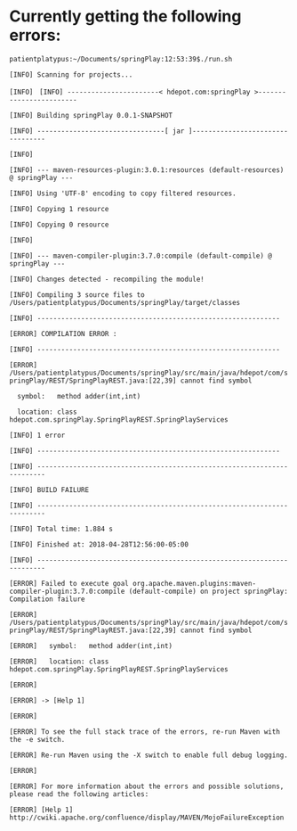 # Currently getting the following errors:

`patientplatypus:~/Documents/springPlay:12:53:39$./run.sh`

`[INFO] Scanning for projects...`

`[INFO] `
`[INFO] -----------------------< hdepot.com:springPlay >------------------------`

`[INFO] Building springPlay 0.0.1-SNAPSHOT`

`[INFO] --------------------------------[ jar ]---------------------------------`

`[INFO] `

`[INFO] --- maven-resources-plugin:3.0.1:resources (default-resources) @ springPlay ---`

`[INFO] Using 'UTF-8' encoding to copy filtered resources.`

`[INFO] Copying 1 resource`

`[INFO] Copying 0 resource`

`[INFO] `

`[INFO] --- maven-compiler-plugin:3.7.0:compile (default-compile) @ springPlay ---`

`[INFO] Changes detected - recompiling the module!`

`[INFO] Compiling 3 source files to /Users/patientplatypus/Documents/springPlay/target/classes`

`[INFO] -------------------------------------------------------------`

`[ERROR] COMPILATION ERROR : `

`[INFO] -------------------------------------------------------------`

`[ERROR] /Users/patientplatypus/Documents/springPlay/src/main/java/hdepot/com/springPlay/REST/SpringPlayREST.java:[22,39] cannot find symbol`

`  symbol:   method adder(int,int)`

`  location: class hdepot.com.springPlay.SpringPlayREST.SpringPlayServices`

`[INFO] 1 error`

`[INFO] -------------------------------------------------------------`

`[INFO] ------------------------------------------------------------------------`

`[INFO] BUILD FAILURE`

`[INFO] ------------------------------------------------------------------------`

`[INFO] Total time: 1.884 s`

`[INFO] Finished at: 2018-04-28T12:56:00-05:00`

`[INFO] ------------------------------------------------------------------------`

`[ERROR] Failed to execute goal org.apache.maven.plugins:maven-compiler-plugin:3.7.0:compile (default-compile) on project springPlay: Compilation failure`

`[ERROR] /Users/patientplatypus/Documents/springPlay/src/main/java/hdepot/com/springPlay/REST/SpringPlayREST.java:[22,39] cannot find symbol`

`[ERROR]   symbol:   method adder(int,int)`

`[ERROR]   location: class hdepot.com.springPlay.SpringPlayREST.SpringPlayServices`

`[ERROR] `

`[ERROR] -> [Help 1]`

`[ERROR] `

`[ERROR] To see the full stack trace of the errors, re-run Maven with the -e switch.`

`[ERROR] Re-run Maven using the -X switch to enable full debug logging.`

`[ERROR] `

`[ERROR] For more information about the errors and possible solutions, please read the following articles:`

`[ERROR] [Help 1] http://cwiki.apache.org/confluence/display/MAVEN/MojoFailureException`
